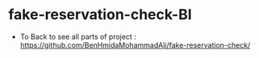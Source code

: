 # fake-reservation-check-BI

- To Back to see all parts of project : https://github.com/BenHmidaMohammadAli/fake-reservation-check/
